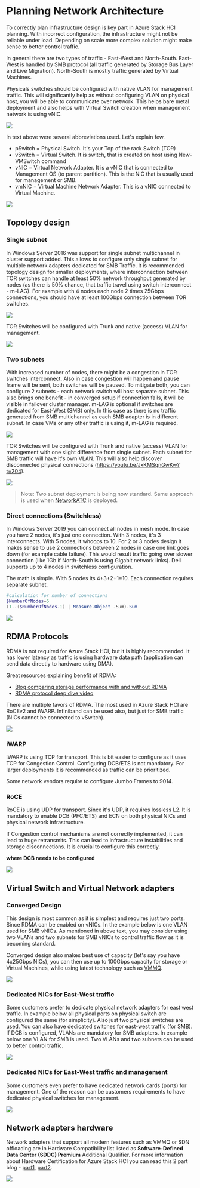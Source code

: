 # Planning Network Architecture

To correctly plan infrastructure design is key part in Azure Stack HCI planning. With incorrect configuration, the infrastructure might not be reliable under load. Depending on scale more complex solution might make sense to better control traffic.

In general there are two types of traffic - East-West and North-South. East-West is handled by SMB protocol (all traffic generated by Storage Bus Layer and Live Migration). North-South is mostly traffic generated by Virtual Machines.

Physicals switches should be configured with native VLAN for management traffic. This will significantly help as without configuring VLAN on physical host, you will be able to communicate over network. This helps bare metal deployment and also helps with Virtual Switch creation when management network is using vNIC. 

![](04-Network-Architecture/media/pswitch01.png)

In text above were several abbreviations used. Let's explain few.

- pSwitch = Physical Switch. It's your Top of the rack Switch (TOR)
- vSwitch = Virtual Switch. It is switch, that is created on host using New-VMSwitch command
- vNIC = Virtual Network Adapter. It is a vNIC that is connected to Management OS (to parent partition). This is the NIC that is usually used for management or SMB.
- vmNIC = Virtual Machine Network Adapter. This is a vNIC connected to Virtual Machine.

![](04-Network-Architecture/media/topology00.png)

## Topology design

### Single subnet

In Windows Server 2016 was support for single subnet multichannel in cluster support added. This allows to configure only single subnet for multiple network adapters dedicated for SMB Traffic. It is recommended topology design for smaller deployments, where interconnection between TOR switches can handle at least 50% network throughput generated by nodes (as there is 50% chance, that traffic travel using switch interconnect - m-LAG). For example with 4 nodes each node 2 times 25Gbps connections, you should have at least 100Gbps connection between TOR switches.

![](04-Network-Architecture/media/topology01.png)

TOR Switches will be configured with Trunk and native (access) VLAN for management.

![](04-Network-Architecture/media/topology02.png)

### Two subnets

With increased number of nodes, there might be a congestion in TOR switches interconnect. Also in case congestion will happen and pause frame will be sent, both switches will be paused. To mitigate both, you can configure 2 subnets - each network switch will host separate subnet. This also brings one benefit - in converged setup if connection fails, it will be visible in failover cluster manager. m-LAG is optional if switches are dedicated for East-West (SMB) only. In this case as there is no traffic generated from SMB multichannel as each SMB adapter is in different subnet. In case VMs or any other traffic is using it, m-LAG is required.

![](04-Network-Architecture/media/topology03.png)

TOR Switches will be configured with Trunk and native (access) VLAN for management with one slight difference from single subnet. Each subnet for SMB traffic will have it's own VLAN. This will also help discover disconnected physical connections (https://youtu.be/JxKMSqnGwKw?t=204).

![](04-Network-Architecture/media/topology04.png)

> Note: Two subnet deployment is being now standard. Same approach is used when [NetworkATC](https://docs.microsoft.com/en-us/azure-stack/hci/deploy/network-atc) is deployed.

### Direct connections (Switchless)

In Windows Server 2019 you can connect all nodes in mesh mode. In case you have 2 nodes, it's just one connection. With 3 nodes, it's 3 interconnects. With 5 nodes, it whoops to 10. For 2 or 3 nodes design it makes sense to use 2 connections between 2 nodes in case one link goes down (for example cable failure). This would result traffic going over slower connection (like 1Gb if North-South is using Gigabit network links). Dell supports up to 4 nodes in switchless configuration.

The math is simple. With 5 nodes its 4+3+2+1=10. Each connection requires separate subnet.

```powershell
#calculation for number of connections
$NumberOfNodes=5
(1..($NumberOfNodes-1) | Measure-Object -Sum).Sum
```

![](04-Network-Architecture/media/connections01.gif)

## RDMA Protocols

RDMA is not required for Azure Stack HCI, but it is highly recommended. It has lower latency as traffic is using hardware data path (application can send data directly to hardware using DMA).

Great resources explaining benefit of RDMA:

- [Blog comparing storage performance with and without RDMA](https://techcommunity.microsoft.com/t5/storage-at-microsoft/to-rdma-or-not-to-rdma-8211-that-is-the-question/ba-p/425982)
- [RDMA protocol deep dive video](https://channel9.msdn.com/Blogs/Regular-IT-Guy/Behind-the-Scenes-with-Storage-Replica-and-RDMA)

There are multiple favors of RDMA. The most used in Azure Stack HCI are RoCEv2 and iWARP. Infiniband can be used also, but just for SMB traffic (NICs cannot be connected to vSwitch). 

![](04-Network-Architecture/media/RDMA01.png)

### iWARP

iWARP is using TCP for transport. This is bit easier to configure as it uses TCP for Congestion Control. Configuring DCB/ETS is not mandatory. For larger deployments it is recommended as traffic can be prioritized.

Some network vendors require to configure Jumbo Frames to 9014.

### RoCE

RoCE is using UDP for transport. Since it's UDP, it requires lossless L2. It is mandatory to enable DCB (PFC/ETS) and ECN on both physical NICs and physical network infrastructure.

If Congestion control mechanisms are not correctly implemented, it can lead to huge retransmits. This can lead to infrastructure instabilities and storage disconnections. It is crucial to configure this correctly.

**where DCB needs to be configured**

![](04-Network-Architecture/media/dcb01.png)

## Virtual Switch and Virtual Network adapters

### Converged Design

This design is most common as it is simplest and requires just two ports. Since RDMA can be enabled on vNICs. In the example below is one VLAN used for SMB vNICs. As mentioned in above text, you may consider using two VLANs and two subnets for SMB vNICs to control traffic flow as it is becoming standard.

Converged design also makes best use of capacity (let's say you have 4x25Gbps NICs), you can then use up to 100Gbps capacity for storage or Virtual Machines, while using latest technology such as [VMMQ](https://docs.microsoft.com/en-us/windows-hardware/drivers/network/overview-of-virtual-machine-multiple-queues).

![](04-Network-Architecture/media/topology04.png)

### Dedicated NICs for East-West traffic

Some customers prefer to dedicate physical network adapters for east west traffic. In example below all physical ports on physical switch are configured the same (for simplicity). Also just two physical switches are used. You can also have dedicated switches for east-west traffic (for SMB). If DCB is configured, VLANs are mandatory for SMB adapters. In example below one VLAN for SMB is used. Two VLANs and two subnets can be used to better control traffic.

![](04-Network-Architecture/media/topology05.png)

### Dedicated NICs for East-West traffic and management

Some customers even prefer to have dedicated network cards (ports) for management. One of the reason can be customers requirements to have dedicated physical switches for management.

![](04-Network-Architecture/media/topology06.png)

## Network adapters hardware

Network adapters that support all modern features such as VMMQ or SDN offloading are in Hardware Compatibility list listed as **Software-Defined Data Center (SDDC) Premium** Additional Qualifier. For more information about Hardware Certification for Azure Stack HCI you can read this 2 part blog - 
[part1](https://blogs.technet.microsoft.com/windowsserver/2018/02/20/the-technical-value-of-wssd-validated-hci-solutions-part-1/), [part2](https://blogs.technet.microsoft.com/windowsserver/2018/02/21/the-technical-value-of-validated-hci-solutions-part-2/).

![](04-Network-Architecture/media/SDDC01.png)

